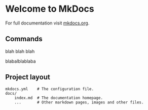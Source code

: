 # Welcome to MkDocs

For full documentation visit [mkdocs.org](https://mkdocs.org).

## Commands

blah blah blah

blabalblablaba
## Project layout

    mkdocs.yml    # The configuration file.
    docs/
        index.md  # The documentation homepage.
        ...       # Other markdown pages, images and other files.
